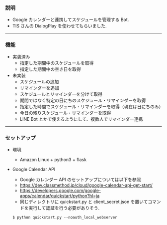 ### 説明
* Google カレンダーと連携してスケジュールを管理する Bot.
* TIS さんの DialogPlay を使わせてもらいました.

---

### 機能
* 実装済み
    * 指定した期間中のスケジュールを取得
    * 指定した期間中の空き日を取得
* 未実装
    * スケジュールの追加
    * リマインダーを追加
    * スケジュールとリマインダーを分けて取得
    * 期間ではなく特定の日にちのスケジュール・リマインダーを取得
    * 指定した時間でスケジュール・リマインダーを取得（現在は日にちのみ）
    * 今日の残りスケジュール・リマインダーを取得
    * LINE Bot とかで使えるようにして、複数人でリマインダー連携

---

### セットアップ
* 環境
    * Amazon Linux + python3 + flask
* Google Calendar API
    * Google カレンダー API のセットアップについては以下を参照
    * https://dev.classmethod.jp/cloud/google-calendar-api-get-start/
    * https://developers.google.com/google-apps/calendar/quickstart/python?hl=ja
    * 同じディレクトリに quickstart.py と client_secret.json を置いてコマンドを実行して認証を行う必要がありそう.
       
    ```
    $ python quickstart.py --noauth_local_webserver
    ```
